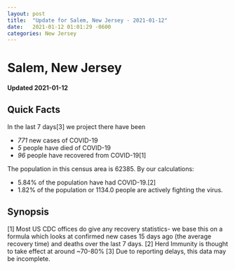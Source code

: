 ```yaml
---
layout: post
title:  "Update for Salem, New Jersey - 2021-01-12"
date:   2021-01-12 01:01:29 -0600
categories: New Jersey
---
```


# Salem, New Jersey
#### Updated 2021-01-12

## Quick Facts

In the last 7 days[3] we project there have been
- *771* new cases of COVID-19
- *5* people have died of COVID-19
- *96* people have recovered from COVID-19[1]

The population in this census area is 62385. By our calculations:
- 5.84% of the population have had COVID-19.[2]
- 1.82% of the population or 1134.0 people are actively fighting the virus.

## Synopsis




[1] Most US CDC offices do give any recovery statistics- we base this on a formula which looks at confirmed new cases
15 days ago (the average recovery time) and deaths over the last 7 days.
[2] Herd Immunity is thought to take effect at around ~70-80%
[3] Due to reporting delays, this data may be incomplete. 
    